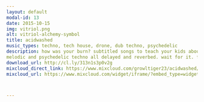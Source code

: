 ```yaml
---
layout: default
modal-id: 13
date: 2015-10-15
img: vitriol.png
alt: vitriol-alchemy-symbol
title: acidwashed
music_types: techno, tech house, drone, dub techno, psychedelic
description: how was your burn? subtitled songs to teach your kids about patience.
melodic and psychedelic techno all delayed and reverbed. wait for it. find the others.
download_url: http://cl.ly/313n1s3p0v2g
mixcloud_direct_link: https://www.mixcloud.com/growltiger23/acidwashed/
mixcloud_url: https://www.mixcloud.com/widget/iframe/?embed_type=widget_standard&amp;embed_uuid=04d11425-ca0b-4340-a767-3e3b6328dda7&amp;feed=https%3A%2F%2Fwww.mixcloud.com%2Fgrowltiger23%2Facidwashed%2F&amp;hide_cover=1&amp;hide_tracklist=1&amp;replace=0



---
```


